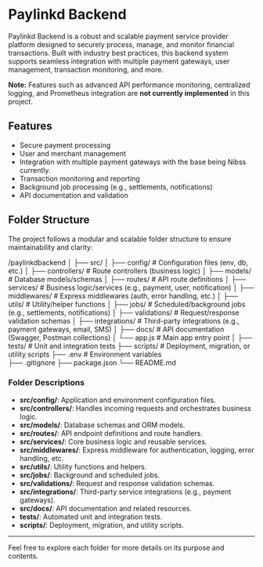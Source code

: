 # Paylinkd Backend

Paylinkd Backend is a robust and scalable payment service provider platform designed to securely process, manage, and monitor financial transactions. Built with industry best practices, this backend system supports seamless integration with multiple payment gateways, user management, transaction monitoring, and more.

**Note:** Features such as advanced API performance monitoring, centralized logging, and Prometheus integration are **not currently implemented** in this project.

## Features

- Secure payment processing
- User and merchant management
- Integration with multiple payment gateways with the base being Nibss currently.
- Transaction monitoring and reporting
- Background job processing (e.g., settlements, notifications)
- API documentation and validation

## Folder Structure

The project follows a modular and scalable folder structure to ensure maintainability and clarity:



/paylinkdbackend
│
├── src/
│   ├── config/           # Configuration files (env, db, etc.)
│   ├── controllers/      # Route controllers (business logic)
│   ├── models/           # Database models/schemas
│   ├── routes/           # API route definitions
│   ├── services/         # Business logic/services (e.g., payment, user, notification)
│   ├── middlewares/      # Express middlewares (auth, error handling, etc.)
│   ├── utils/            # Utility/helper functions
│   ├── jobs/             # Scheduled/background jobs (e.g., settlements, notifications)
│   ├── validations/      # Request/response validation schemas
│   ├── integrations/     # Third-party integrations (e.g., payment gateways, email, SMS)
│   ├── docs/             # API documentation (Swagger, Postman collections)
│   └── app.js            # Main app entry point
│
├── tests/                # Unit and integration tests
├── scripts/              # Deployment, migration, or utility scripts
├── .env                  # Environment variables  
├── .gitignore
├── package.json
└── README.md



### Folder Descriptions

- **src/config/**: Application and environment configuration files.
- **src/controllers/**: Handles incoming requests and orchestrates business logic.
- **src/models/**: Database schemas and ORM models.
- **src/routes/**: API endpoint definitions and route handlers.
- **src/services/**: Core business logic and reusable services.
- **src/middlewares/**: Express middleware for authentication, logging, error handling, etc.
- **src/utils/**: Utility functions and helpers.
- **src/jobs/**: Background and scheduled jobs.
- **src/validations/**: Request and response validation schemas.
- **src/integrations/**: Third-party service integrations (e.g., payment gateways).
- **src/docs/**: API documentation and related resources.
- **tests/**: Automated unit and integration tests.
- **scripts/**: Deployment, migration, and utility scripts.

---

Feel free to explore each folder for more details on its purpose and contents.